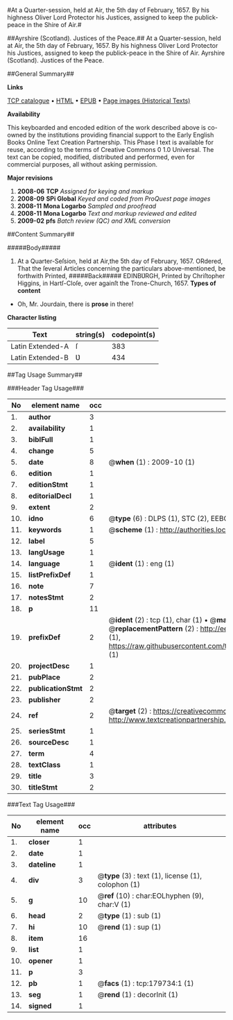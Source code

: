 #At a Quarter-session, held at Air, the 5th day of February, 1657. By his highness Oliver Lord Protector his Justices, assigned to keep the publick-peace in the Shire of Air.#

##Ayrshire (Scotland). Justices of the Peace.##
At a Quarter-session, held at Air, the 5th day of February, 1657. By his highness Oliver Lord Protector his Justices, assigned to keep the publick-peace in the Shire of Air.
Ayrshire (Scotland). Justices of the Peace.

##General Summary##

**Links**

[TCP catalogue](http://www.ota.ox.ac.uk/tcp/)  • 
[HTML](http://tei.it.ox.ac.uk/tcp/Texts-HTML/free/B01/B01456.html)  • 
[EPUB](http://tei.it.ox.ac.uk/tcp/Texts-EPUB/free/B01/B01456.epub) • 
[Page images (Historical Texts)](https://data.historicaltexts.jisc.ac.uk/view?pubId=eebo-53298947e&pageId=eebo-53298947e-179734-1)

**Availability**

This keyboarded and encoded edition of the
	       work described above is co-owned by the institutions
	       providing financial support to the Early English Books
	       Online Text Creation Partnership. This Phase I text is
	       available for reuse, according to the terms of Creative
	       Commons 0 1.0 Universal. The text can be copied,
	       modified, distributed and performed, even for
	       commercial purposes, all without asking permission.

**Major revisions**

1. __2008-06__ __TCP__ *Assigned for keying and markup*
1. __2008-09__ __SPi Global__ *Keyed and coded from ProQuest page images*
1. __2008-11__ __Mona Logarbo__ *Sampled and proofread*
1. __2008-11__ __Mona Logarbo__ *Text and markup reviewed and edited*
1. __2009-02__ __pfs__ *Batch review (QC) and XML conversion*

##Content Summary##

#####Body#####

1.  At a Quarter-Seſsion, held at Air,the 5th day of February, 1657.
ORdered, That the ſeveral Articles concerning the particulars above-mentioned, be forthwith Printed,
#####Back#####
EDINBƲRGH, Printed by Chriſtopher Higgins, in Hartſ-Cloſe, over againſt the Trone-Church, 1657.
**Types of content**

  * Oh, Mr. Jourdain, there is **prose** in there!

**Character listing**


|Text|string(s)|codepoint(s)|
|---|---|---|
|Latin Extended-A|ſ|383|
|Latin Extended-B|Ʋ|434|

##Tag Usage Summary##

###Header Tag Usage###

|No|element name|occ|attributes|
|---|---|---|---|
|1.|__author__|3||
|2.|__availability__|1||
|3.|__biblFull__|1||
|4.|__change__|5||
|5.|__date__|8| @__when__ (1) : 2009-10 (1)|
|6.|__edition__|1||
|7.|__editionStmt__|1||
|8.|__editorialDecl__|1||
|9.|__extent__|2||
|10.|__idno__|6| @__type__ (6) : DLPS (1), STC (2), EEBO-CITATION (1), OCLC (1), VID (1)|
|11.|__keywords__|1| @__scheme__ (1) : http://authorities.loc.gov/ (1)|
|12.|__label__|5||
|13.|__langUsage__|1||
|14.|__language__|1| @__ident__ (1) : eng (1)|
|15.|__listPrefixDef__|1||
|16.|__note__|7||
|17.|__notesStmt__|2||
|18.|__p__|11||
|19.|__prefixDef__|2| @__ident__ (2) : tcp (1), char (1)  •  @__matchPattern__ (2) : ([0-9\-]+):([0-9IVX]+) (1), (.+) (1)  •  @__replacementPattern__ (2) : http://eebo.chadwyck.com/downloadtiff?vid=$1&page=$2 (1), https://raw.githubusercontent.com/textcreationpartnership/Texts/master/tcpchars.xml#$1 (1)|
|20.|__projectDesc__|1||
|21.|__pubPlace__|2||
|22.|__publicationStmt__|2||
|23.|__publisher__|2||
|24.|__ref__|2| @__target__ (2) : https://creativecommons.org/publicdomain/zero/1.0/ (1), http://www.textcreationpartnership.org/docs/. (1)|
|25.|__seriesStmt__|1||
|26.|__sourceDesc__|1||
|27.|__term__|4||
|28.|__textClass__|1||
|29.|__title__|3||
|30.|__titleStmt__|2||


###Text Tag Usage###

|No|element name|occ|attributes|
|---|---|---|---|
|1.|__closer__|1||
|2.|__date__|1||
|3.|__dateline__|1||
|4.|__div__|3| @__type__ (3) : text (1), license (1), colophon (1)|
|5.|__g__|10| @__ref__ (10) : char:EOLhyphen (9), char:V (1)|
|6.|__head__|2| @__type__ (1) : sub (1)|
|7.|__hi__|10| @__rend__ (1) : sup (1)|
|8.|__item__|16||
|9.|__list__|1||
|10.|__opener__|1||
|11.|__p__|3||
|12.|__pb__|1| @__facs__ (1) : tcp:179734:1 (1)|
|13.|__seg__|1| @__rend__ (1) : decorInit (1)|
|14.|__signed__|1||
